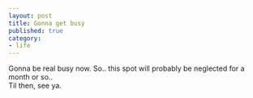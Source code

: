 ```yaml
---
layout: post
title: Gonna get busy
published: true
category:
- life
---
```

Gonna be real busy now. So.. this spot will probably be neglected for a month or so..   
Til then, see ya.

